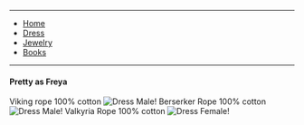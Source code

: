 
---

- [Home](/)
- [Dress](/dress)
- [Jewelry](/jewelry)
- [Books](/books)

---

#### Pretty as Freya 
Viking rope 100% cotton
![Dress Male!](https://www.vikingwarriorshirts.com/cdn/shop/files/BlackVikingTunicHandEmbroidered1copy_1200x.jpg?v=1706131157)
Berserker Rope 100% cotton
![Dress Male!](https://www.vikingwarriorshirts.com/cdn/shop/files/viking-dress-in-natural-cotton-with-blue-trim-elegance-meets-warrior-spirit-6_ea043be7-73cc-4128-8617-9cfc70d37817_1200x.jpg?v=1728080423)
Valkyria Rope 100% cotton
![Dress Female!](https://talesofvalhalla.com/cdn/shop/articles/t_i_xu_ng_5.jpg?v=1726335681&width=1344)
